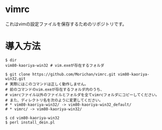 # vimrc

これはvimの設定ファイルを保存するためのリポジトリです。



# 導入方法

```bash:command
$ dir
vim80-kaoriya-win32 # vim.exeが存在するフォルダ

$ git clone https://github.com/Morichan/vimrc.git vim80-kaoriya-win32.git
# 実際にはこのコマンドは正しく動作しません。
# 前のコマンドのvim.exeが存在するフォルダ内のうち、
# vimrcファイル以外のファイルとフォルダを全てvimrcフォルダにコピーしてください。
# また、ディレクトリ名を次のように変更してください。
# * vim80-kaoriya-win32/ -> vim80-kaoriya-win32_default/
# * vimrc/ -> vim80-kaoriya-win32/

$ cd vim80-kaoriya-win32
$ perl install_dein.pl
```
